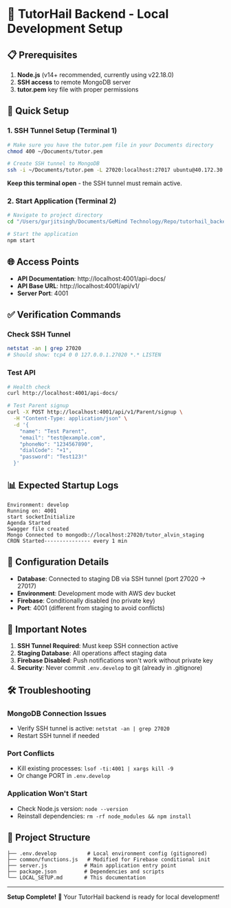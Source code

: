 # 🚀 TutorHail Backend - Local Development Setup

## 📋 Prerequisites

1. **Node.js** (v14+ recommended, currently using v22.18.0)
2. **SSH access** to remote MongoDB server
3. **tutor.pem** key file with proper permissions

## 🔧 Quick Setup

### 1. SSH Tunnel Setup (Terminal 1)
```bash
# Make sure you have the tutor.pem file in your Documents directory
chmod 400 ~/Documents/tutor.pem

# Create SSH tunnel to MongoDB
ssh -i ~/Documents/tutor.pem -L 27020:localhost:27017 ubuntu@40.172.30.135
```
**Keep this terminal open** - the SSH tunnel must remain active.

### 2. Start Application (Terminal 2)
```bash
# Navigate to project directory
cd "/Users/gurjitsingh/Documents/GeMind Technology/Repo/tutorhail_backend_phase2-staging"

# Start the application
npm start
```

## 🌐 Access Points

- **API Documentation**: http://localhost:4001/api-docs/
- **API Base URL**: http://localhost:4001/api/v1/
- **Server Port**: 4001

## ✅ Verification Commands

### Check SSH Tunnel
```bash
netstat -an | grep 27020
# Should show: tcp4 0 0 127.0.0.1.27020 *.* LISTEN
```

### Test API
```bash
# Health check
curl http://localhost:4001/api-docs/

# Test Parent signup
curl -X POST http://localhost:4001/api/v1/Parent/signup \
  -H "Content-Type: application/json" \
  -d '{
    "name": "Test Parent",
    "email": "test@example.com",
    "phoneNo": "1234567890",
    "dialCode": "+1",
    "password": "Test123!"
  }'
```

## 📊 Expected Startup Logs
```
Environment: develop
Running on: 4001
start socketInitialize
Agenda Started
Swagger file created
Mongo Connected to mongodb://localhost:27020/tutor_alvin_staging
CRON Started--------------- every 1 min
```

## 🔧 Configuration Details

- **Database**: Connected to staging DB via SSH tunnel (port 27020 → 27017)
- **Environment**: Development mode with AWS dev bucket
- **Firebase**: Conditionally disabled (no private key)
- **Port**: 4001 (different from staging to avoid conflicts)

## 🚨 Important Notes

1. **SSH Tunnel Required**: Must keep SSH connection active
2. **Staging Database**: All operations affect staging data
3. **Firebase Disabled**: Push notifications won't work without private key
4. **Security**: Never commit `.env.develop` to git (already in .gitignore)

## 🛠️ Troubleshooting

### MongoDB Connection Issues
- Verify SSH tunnel is active: `netstat -an | grep 27020`
- Restart SSH tunnel if needed

### Port Conflicts
- Kill existing processes: `lsof -ti:4001 | xargs kill -9`
- Or change PORT in `.env.develop`

### Application Won't Start
- Check Node.js version: `node --version`
- Reinstall dependencies: `rm -rf node_modules && npm install`

## 📁 Project Structure

```
├── .env.develop          # Local environment config (gitignored)
├── common/functions.js   # Modified for Firebase conditional init
├── server.js            # Main application entry point
├── package.json         # Dependencies and scripts
└── LOCAL_SETUP.md       # This documentation
```

---
**Setup Complete!** 🎉 Your TutorHail backend is ready for local development!


